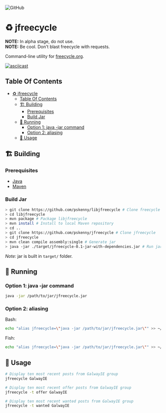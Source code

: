 ![GitHub](https://img.shields.io/github/license/pskenny/jfreecycle)

# ♻️ jfreecycle

__NOTE:__ In alpha stage, do not use. <br />
__NOTE:__ Be cool. Don't blast freecycle with requests.

Command-line utility for [freecycle.org](https://www.freecycle.org/).

[![asciicast](https://asciinema.org/a/JMUnHCrE6SzTuCPYeZ64JtE8k.svg)](https://asciinema.org/a/JMUnHCrE6SzTuCPYeZ64JtE8k)

## Table Of Contents

- [♻️ jfreecycle](#️-jfreecycle)
  - [Table Of Contents](#table-of-contents)
  - [🏗️ Building](#️-building)
    - [Prerequisites](#prerequisites)
    - [Build Jar](#build-jar)
  - [🚀 Running](#-running)
    - [Option 1: java -jar command](#option-1-java--jar-command)
    - [Option 2: aliasing](#option-2-aliasing)
  - [🐾 Usage](#-usage)

## 🏗️ Building

### Prerequisites

- [Java](https://openjdk.java.net/install/)
- [Maven](https://maven.apache.org/download.cgi)

### Build Jar

```bash
> git clone https://github.com/pskenny/libjfreecycle # Clone freecycle library
> cd libjfreecycle
> mvn package # Package libjfreecycle
> mvn install # Install to local Maven repository
> cd ..
> git clone https://github.com/pskenny/jfreecycle # Clone jfreecycle
> cd jfreecycle
> mvn clean compile assembly:single # Generate jar
> java -jar ./target/jfreecycle-0.1-jar-with-dependencies.jar # Run jar
```

_Note:_ jar is built in `target/` folder. 

## 🚀 Running

### Option 1: java -jar command

```bash
java -jar /path/to/jar/jfreecycle.jar
```

### Option 2: aliasing

Bash:

```bash
echo "alias jfreecycle=\"java -jar /path/to/jar/jfreecycle.jar\"" >> ~/.bashrc
```

Fish:

```bash
echo "alias jfreecycle=\"java -jar /path/to/jar/jfreecycle.jar\"" >> ~/.config/fish/config.fish
```

## 🐾 Usage

```bash
# Display ten most recent posts from GalwayIE group
jfreecycle GalwayIE

# Display ten most recent offer posts from GalwayIE group
jfreecycle -t offer GalwayIE

# Display ten most recent wanted posts from GalwayIE group
jfreecycle -t wanted GalwayIE
```
